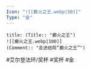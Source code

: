 ```yaml
---
Icon: "![[癫火之王.webp|50]]"
Type: "金"
---
```

```ad-common-gold-trophy
title: (Title:: "癫火之王")
![[癫火之王.webp|100]]
(Comment:: "走进结局“癫火之王”")
```

#艾尔登法环/奖杯 #奖杯 #金